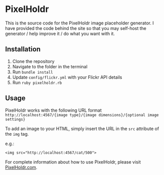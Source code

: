 PixelHoldr
==========

This is the source code for the PixelHoldr image placeholder generator. I have provided the code behind the site so that you may self-host the generator / help improve it / do what you want with it.

Installation
------------
1. Clone the repository
2. Navigate to the folder in the terminal 
3. Run `bundle install`
4. Update `config/flickr.yml` with your Flickr API details
4. Run `ruby pixelholdr.rb`

Usage
-----
PixelHoldr works with the following URL format `http://localhost:4567/{image type}/{image dimensions}/{optional image settings}` 

To add an image to your HTML, simply insert the URL in the `src` attribute of the `img` tag. 

e.g.:
```
<img src="http://localhost:4567/cat/500">
```

For complete information about how to use PixelHoldr, please visit [PixelHoldr.com](http://pixelholdr.com).